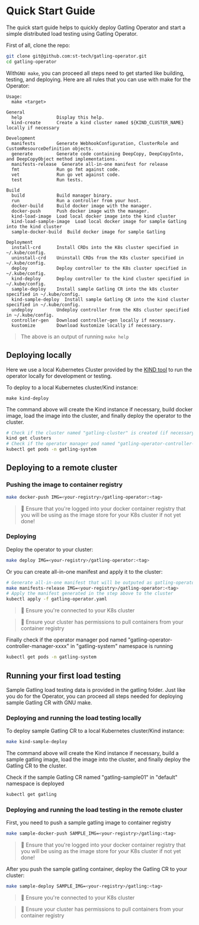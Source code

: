 # Quick Start Guide

The quick start guide helps to quickly deploy Gatling Operator and start a simple distributed load testing using Gatling Operator.

First of all, clone the repo:
```bash
git clone git@github.com:st-tech/gatling-operator.git
cd gatling-operator
```

With`GNU make`, you can proceed all steps need to get started like building, testing, and deploying. Here are all rules that you can use with make for the Operator:

```
Usage:
  make <target>

General
  help             Display this help.
  kind-create      Create a kind cluster named ${KIND_CLUSTER_NAME} locally if necessary

Development
  manifests        Generate WebhookConfiguration, ClusterRole and CustomResourceDefinition objects.
  generate         Generate code containing DeepCopy, DeepCopyInto, and DeepCopyObject method implementations.
  manifests-release  Generate all-in-one manifest for release
  fmt              Run go fmt against code.
  vet              Run go vet against code.
  test             Run tests.

Build
  build            Build manager binary.
  run              Run a controller from your host.
  docker-build     Build docker image with the manager.
  docker-push      Push docker image with the manager.
  kind-load-image  Load local docker image into the kind cluster
  kind-load-sample-image  Load local docker image for sample Gatling into the kind cluster
  sample-docker-build  Build docker image for sample Gatling

Deployment
  install-crd      Install CRDs into the K8s cluster specified in ~/.kube/config.
  uninstall-crd    Uninstall CRDs from the K8s cluster specified in ~/.kube/config.
  deploy           Deploy controller to the K8s cluster specified in ~/.kube/config.
  kind-deploy      Deploy controller to the kind cluster specified in ~/.kube/config.
  sample-deploy    Install sample Gatling CR into the k8s cluster specified in ~/.kube/config.
  kind-sample-deploy  Install sample Gatling CR into the kind cluster specified in ~/.kube/config.
  undeploy         Undeploy controller from the K8s cluster specified in ~/.kube/config.
  controller-gen   Download controller-gen locally if necessary.
  kustomize        Download kustomize locally if necessary.
```
> The above is an output of running `make help`

## Deploying locally

Here we use a local Kubernetes Cluster provided by the [KIND tool](https://github.com/kubernetes-sigs/kind) to run the operator locally for development or testing.

To deploy to a local Kubernetes cluster/Kind instance:

```
make kind-deploy
```

The command above will create the Kind instance if necessary, build docker image, load the image into the cluster, and finally deploy the operator to the cluster.

```bash
# Check if the cluster named "gatling-cluster" is created (if necessary)
kind get clusters
# Check if the operator manager pod named "gatling-operator-controller-manager-xxxx" in "gatling-system" namespace is running 
kubectl get pods -n gatling-system
```
## Deploying to a remote cluster

### Pushing the image to container registry

```bash
make docker-push IMG=<your-registry>/gatling-operator:<tag>
```

> :memo: Ensure that you're logged into your docker container registry that you will be using as the image store for your K8s cluster if not yet done!

### Deploying

Deploy the operator to your cluster:

```bash
make deploy IMG=<your-registry>/gatling-operator:<tag>
```

Or you can create all-in-one manifest and apply it to the cluster:

```bash
# Generate all-in-one manifest that will be outputed as gatling-operator.yaml
make manifests-release IMG=<your-registry>/gatling-operator:<tag>
# Apply the manifest generated in the step above to the cluster
kubectl apply -f gatling-operator.yaml
```

> :memo: Ensure you're connected to your K8s cluster

> :memo: Ensure your cluster has permissions to pull containers from your container registry

Finally check if the operator manager pod named "gatling-operator-controller-manager-xxxx" in "gatling-system" namespace is running

```bash
kubectl get pods -n gatling-system
```

## Running your first load testing

Sample Gatling load testing data is provided in the gatling folder.
Just like you do for the Operator, you can proceed all steps needed for deploying sample Gatling CR with GNU make.

### Deploying and running the load testing locally

To deploy sample Gatling CR to a local Kubernetes cluster/Kind instance:

```bash
make kind-sample-deploy
```

The command above will create the Kind instance if necessary, build a sample gatling image, load the image into the cluster, and finally deploy the Gatling CR to the cluster.

Check if the sample Gatling CR named "gatling-sample01" in "default" namespace is deployed

```bash
kubectl get gatling
```

### Deploying and running the load testing in the remote cluster

First, you need to push a sample gatling image to container registry

```bash
make sample-docker-push SAMPLE_IMG=<your-registry>/gatling:<tag>
```

> 📝  Ensure that you're logged into your docker container registry that you will be using as the image store for your K8s cluster if not yet done!

After you push the sample gatling container, deploy the Gatling CR to your cluster:

```bash
make sample-deploy SAMPLE_IMG=<your-registry>/gatling:<tag>
```

> :memo: Ensure you're connected to your K8s cluster

> :memo: Ensure your cluster has permissions to pull containers from your container registry
